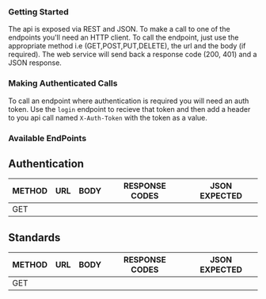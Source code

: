 
### Getting Started
The api is exposed via REST and JSON. To make a call to one of the endpoints you'll need an HTTP client. To call the endpoint, just use the appropriate method i.e (GET,POST,PUT,DELETE), the url and the body (if required). The web service will send back a response code (200, 401) and a JSON response.

### Making Authenticated Calls
To call an endpoint where authentication is required you will need an auth token. Use the `login` endpoint to recieve that token and then add a header to you api call named `X-Auth-Token` with the token as a value. 

### Available EndPoints

## Authentication
| METHOD | URL | BODY | RESPONSE CODES | JSON EXPECTED |
| ------ | --- | ---- | -------------- | ------------- |
| GET    | 


## Standards 
| METHOD | URL | BODY | RESPONSE CODES | JSON EXPECTED |
| ------ | --- | ---- | -------------- | ------------- |
| GET    | 
